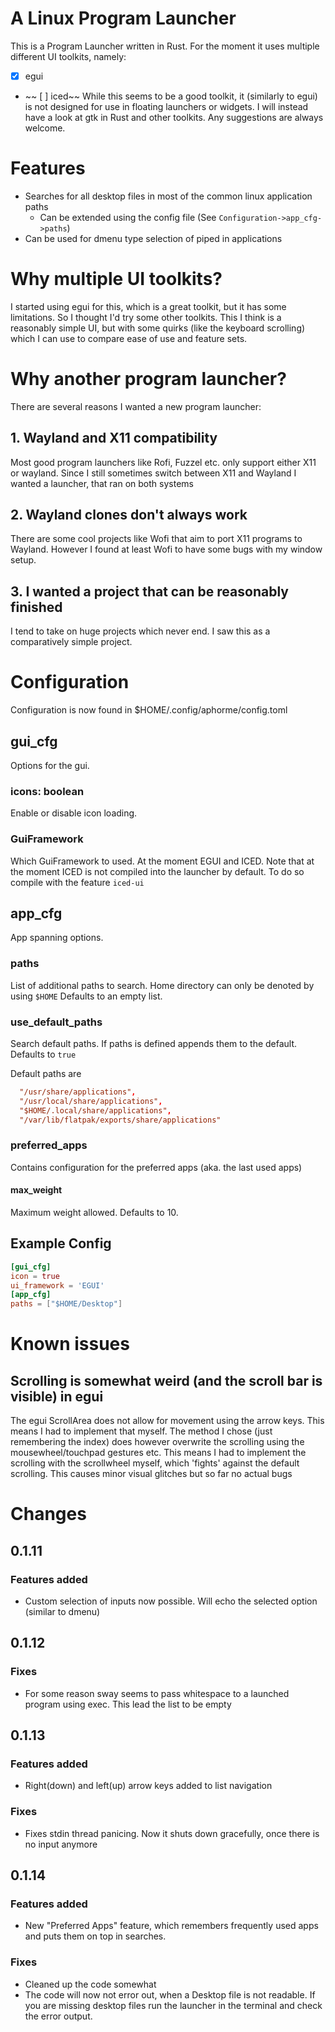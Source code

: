 # A Linux Program Launcher
This is a Program Launcher written in Rust.
For the moment it uses multiple different UI toolkits, namely:
- [x] egui 
- ~~ [ ] iced~~ While this seems to be a good toolkit, it (similarly to egui) is not designed for use in floating launchers or widgets.
I will instead have a look at gtk in Rust and other toolkits. Any suggestions are always welcome.
# Features
- Searches for all desktop files in most of the common linux application paths
  - Can be extended using the config file (See `Configuration->app_cfg->paths`)
- Can be used for dmenu type selection of piped in applications
# Why multiple UI toolkits?
I started using egui for this, which is a great toolkit, but it has some limitations. So I thought I'd try some other toolkits. This I think is a reasonably simple UI, but with some quirks (like the keyboard scrolling) which I can use to compare ease of use and feature sets.
# Why another program launcher?
There are several reasons I wanted a new program launcher:
## 1. Wayland **and** X11 compatibility
Most good program launchers like Rofi, Fuzzel etc. only support either X11 or wayland. Since I still sometimes switch between X11 and Wayland I wanted a launcher, that ran on both systems
## 2. Wayland clones don't always work
There are some cool projects like Wofi that aim to port X11 programs to Wayland. However I found at least Wofi to have some bugs with my window setup.
## 3. I wanted a project that can be reasonably finished
I tend to take on huge projects which never end. I saw this as a comparatively simple project.
# Configuration
Configuration is now found in $HOME/.config/aphorme/config.toml
## gui_cfg
Options for the gui.
### icons: boolean
Enable or disable icon loading.
### GuiFramework
Which GuiFramework to used. At the moment EGUI and ICED.
Note that at the moment ICED is not compiled into the launcher by default. To do so compile with the feature `iced-ui`
## app_cfg
App spanning options.
### paths
List of additional paths to search. Home directory can only be denoted by using `$HOME`
Defaults to an empty list.
### use_default_paths
Search default paths. If paths is defined appends them to the default.
Defaults to `true`

Default paths are
```toml
  "/usr/share/applications",
  "/usr/local/share/applications",
  "$HOME/.local/share/applications",
  "/var/lib/flatpak/exports/share/applications"
```
### preferred_apps
Contains configuration for the preferred apps (aka. the last used apps)
#### max_weight
Maximum weight allowed.
Defaults to 10.
## Example Config
```toml
[gui_cfg]
icon = true
ui_framework = 'EGUI'
[app_cfg]
paths = ["$HOME/Desktop"]
```

# Known issues
## Scrolling is somewhat weird (and the scroll bar is visible) in egui
The egui ScrollArea does not allow for movement using the arrow keys. This means I had to implement that myself. The method I chose (just remembering the index) does however overwrite the scrolling using the mousewheel/touchpad gestures etc. This means I had to implement the scrolling with the scrollwheel myself, which 'fights' against the default scrolling. This causes minor visual glitches but so far no actual bugs
# Changes
## 0.1.11
### Features added
- Custom selection of inputs now possible. Will echo the selected option (similar to dmenu)
## 0.1.12
### Fixes
- For some reason sway seems to pass whitespace to a launched program using exec. This lead the list to be empty
## 0.1.13
### Features added
- Right(down) and left(up) arrow keys added to list navigation
### Fixes
- Fixes stdin thread panicing. Now it shuts down gracefully, once there is no input anymore
## 0.1.14
### Features added
- New "Preferred Apps" feature, which remembers frequently used apps and puts them on top in searches.
### Fixes
- Cleaned up the code somewhat
- The code will now not error out, when a Desktop file is not readable. If you are missing desktop files run the launcher in the terminal and check the error output.
